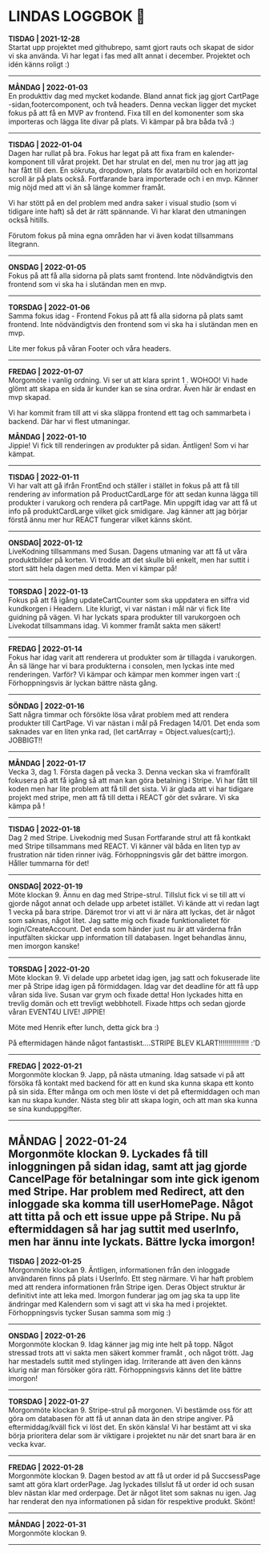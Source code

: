 # LINDAS LOGGBOK  📒

**TISDAG | 2021-12-28**<br>
Startat upp projektet med githubrepo, samt gjort rauts och skapat de sidor vi ska använda. Vi har legat i fas med allt annat i december. Projektet och idén känns roligt :)

---

**MÅNDAG | 2022-01-03**<br>
En produkttiv dag med mycket kodande. Bland annat fick jag gjort CartPage -sidan,footercomponent, och två headers. Denna veckan ligger det mycket fokus på att få en MVP av frontend. Fixa till en del komonenter som ska importeras och lägga lite divar på plats. Vi kämpar på bra båda två :) 

---

**TISDAG | 2022-01-04**<br>
Dagen har rullat på bra. Fokus har legat på att fixa fram en kalender-komponent till vårat projekt. Det har strulat en del, men nu tror jag att jag har fått till den. 
En sökruta, dropdown, plats för avatarbild och en horizontal scroll är på plats också. Fortfarande bara importerade och i en mvp. Känner mig nöjd med att vi än så länge kommer framåt. 

Vi har stött på en del problem med andra saker i visual studio (som vi tidigare inte haft) så det är rätt spännande. Vi har klarat den utmaningen också hitills.

Förutom fokus på mina egna områden har vi även kodat tillsammans litegrann.

---

**ONSDAG | 2022-01-05**<br>
Fokus på att få alla sidorna på plats samt frontend. Inte nödvändigtvis den frontend som vi ska ha i slutändan men en mvp. 

---

**TORSDAG | 2022-01-06**<br>
Samma fokus idag - Frontend
Fokus på att få alla sidorna på plats samt frontend. Inte nödvändigtvis den frontend som vi ska ha i slutändan men en mvp. 

Lite mer fokus på våran Footer och våra headers.

---

**FREDAG | 2022-01-07**<br>
Morgomöte i vanlig ordning. Vi ser ut att klara sprint 1 . WOHOO!
Vi hade glömt att skapa en sida är kunder kan se sina ordrar. Även här är endast en mvp skapad.

Vi har kommit fram till att vi ska släppa frontend ett tag och sammarbeta i backend. Där har vi flest utmaningar. 

**MÅNDAG | 2022-01-10**<br>
Jippie! Vi fick till renderingen av produkter på sidan. Äntligen! 
Som vi har kämpat. 

---

**TISDAG | 2022-01-11**<br>
Vi har valt att gå ifrån FrontEnd och ställer i stället in fokus på att få till rendering av information på ProductCardLarge för att sedan kunna lägga till produkter i varukorg och rendera på cartPage. Min uppgift idag var att få ut info på produktCardLarge vilket gick smidigare. Jag känner att jag börjar förstå ännu mer hur REACT fungerar vilket känns skönt. 


---

**ONSDAG| 2022-01-12**<br>
LiveKodning tillsammans med Susan. Dagens utmaning var att få ut våra produktbilder på korten. Vi trodde att det skulle bli enkelt, men har suttit i stort sätt hela dagen med detta. 
Men vi kämpar på! 

---

**TORSDAG | 2022-01-13**<br>
Fokus på att få igång updateCartCounter som ska uppdatera en siffra vid kundkorgen i Headern. Lite klurigt, vi var nästan i mål när vi fick lite guidning på vägen. Vi har lyckats spara produkter till varukorgoen och Livekodat tillsammans idag. Vi kommer framåt sakta men säkert!

---

**FREDAG | 2022-01-14**<br>
Fokus har idag varit att renderera ut produkter som är tillagda i varukorgen. Än sä länge har vi bara produkterna i consolen, men lyckas inte med renderingen. Varför? Vi kämpar och kämpar men kommer ingen vart :( Förhoppningsvis är lyckan bättre nästa gång.

---

**SÖNDAG | 2022-01-16**<br>
Satt några timmar och försökte lösa vårat problem med att rendera produkter till CartPage. Vi var nästan i mål på Fredagen 14/01. Det enda som saknades var en liten ynka rad, (let cartArray = Object.values(cart);). JOBBIGT!!

---

**MÅNDAG | 2022-01-17**<br>
Vecka 3, dag 1.
Första dagen på vecka 3. Denna veckan ska vi framförallt fokusera på att få igång så att man kan göra betalning i Stripe. Vi har fått till koden men har lite problem att få till det sista. Vi är glada att vi har tidigare projekt med stripe, men att få till detta i REACT gör det svårare. 
Vi ska kämpa på !

---

**TISDAG | 2022-01-18**<br>
Dag 2 med Stripe. Livekodnig med Susan 
Fortfarande strul att få kontkakt med Stripe tillsammans med REACT. Vi känner väl båda en liten typ av frustration när tiden rinner iväg. Förhoppningsvis går det bättre imorgon. Håller tummarna för det!

---

**ONSDAG| 2022-01-19**<br>
Möte klockan 9.
Ännu en dag med Stripe-strul. Tillslut fick vi se till att vi gjorde något annat och delade upp arbetet istället. Vi kände att vi redan lagt 1 vecka på bara stripe. Däremot tror vi att vi är nära att lyckas, det är något som saknas, något litet. 
Jag satte mig och fixade funktionalietet för login/CreateAccount. Det enda som händer just nu är att värderna från inputfälten skickar upp information till databasen. Inget behandlas ännu, men imorgon kanske! 

---

**TORSDAG | 2022-01-20**<br>
Möte klockan 9.
Vi delade upp arbetet idag igen, jag satt och fokuserade lite mer på Stripe idag igen på förmiddagen. 
Idag var det deadline för att få upp våran sida live. Susan var grym och fixade detta! Hon lyckades hitta en trevlig domän och ett trevligt webbhotell. Fixade https och sedan gjorde våran EVENT4U LIVE! JIPPIE! 

Möte med Henrik efter lunch, detta gick bra :) 

På eftermidagen hände något fantastiskt....STRIPE BLEV KLART!!!!!!!!!!!!!!! :'D

---

**FREDAG | 2022-01-21**<br>
Morgonmöte klockan 9.
Japp, på nästa utmaning. Idag satsade vi på att försöka få kontakt med backend för att en kund ska kunna skapa ett konto på sin sida. Efter många om och men löste vi det på eftermiddagen och man kan nu skapa kunder. 
Nästa steg blir att skapa login, och att man ska kunna se sina kunduppgifter. 

---

**MÅNDAG | 2022-01-24**<br>
Morgonmöte klockan 9.
Lyckades få till inloggningen på sidan idag, samt att jag gjorde CancelPage för betalningar som inte gick igenom med Stripe. 
Har problem med Redirect, att den inloggade ska komma till userHomePage. Något att titta på och ett issue uppe på Stripe. 
Nu på eftermiddagen så har jag suttit med userInfo, men har ännu inte lyckats. Bättre lycka imorgon!
---

**TISDAG | 2022-01-25**<br>
Morgonmöte klockan 9.
Äntligen, informationen från den inloggade användaren finns på plats i UserInfo. Ett steg närmare. 
Vi har haft problem med att rendera informationen från Stripe igen. Deras Object struktur är definitivt inte att leka med. 
Imorgon funderar jag om jag ska ta upp lite ändringar med Kalendern som vi sagt att vi ska ha med i projektet. Förhoppningsvis tycker Susan samma som mig :)

---

**ONSDAG | 2022-01-26**<br>
Morgonmöte klockan 9.
Idag känner jag mig inte helt på topp. Något stressad trots att vi sakta men säkert kommer framåt , och något trött.
Jag har mestadels suttit med stylingen idag. Irriterande att även den känns klurig när man försöker göra rätt. 
Förhoppningsvis känns det lite bättre imorgon!

---

**TORSDAG | 2022-01-27**<br>
Morgonmöte klockan 9.
Stripe-strul på morgonen. Vi bestämde oss för att göra om databasen för att få ut annan data än den stripe angiver. På eftermiddag/kväll fick vi löst det. En skön känsla! 
Vi har bestämt att vi ska börja prioritera delar som är viktigare i projektet nu när det snart bara är en vecka kvar.

---

**FREDAG | 2022-01-28**<br>
Morgonmöte klockan 9.
Dagen bestod av att få ut order id på SuccsessPage samt att göra klart orderPage. Jag lyckades tillslut få ut order id och susan blev nästan klar med orderpage. Det är något litet som saknas nu igen.
Jag har renderat den nya informationen på sidan för respektive produkt. Skönt! 

---

**MÅNDAG | 2022-01-31**<br>
Morgonmöte klockan 9.

---